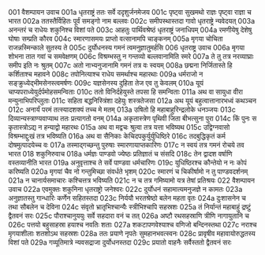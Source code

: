 001	वैशम्पायन उवाच
001a	धृतराष्ट्रं ततः सर्वे ददृशुर्जनमेजय
001c	पृष्ट्वा सुखमथो राज्ञः पृष्ट्वा राज्ञा च भारत
002a	ततस्तैर्विहितः पूर्वं समङ्गो नाम बल्लवः
002c	समीपस्थास्तदा गावो धृतराष्ट्रे न्यवेदयत्
003a	अनन्तरं च राधेयः शकुनिश्च विशां पते
003c	आहतुः पार्थिवश्रेष्ठं धृतराष्ट्रं जनाधिपम्
004a	रमणीयेषु देशेषु घोषाः सम्प्रति कौरव
004c	स्मारणासमयः प्राप्तो वत्सानामपि चाङ्कनम्
005a	मृगया चोचिता राजन्नस्मिन्काले सुतस्य ते
005c	दुर्योधनस्य गमनं त्वमनुज्ञातुमर्हसि
006	धृतराष्ट्र उवाच
006a	मृगया शोभना तात गवां च समवेक्षणम्
006c	विश्रम्भस्तु न गन्तव्यो बल्लवानामिति स्मरे
007a	ते तु तत्र नरव्याघ्राः समीप इति नः श्रुतम्
007c	अतो नाभ्यनुजानामि गमनं तत्र वः स्वयम्
008a	छद्मना निर्जितास्ते हि कर्शिताश्च महावने
008c	तपोनित्याश्च राधेय समर्थाश्च महारथाः
009a	धर्मराजो न सङ्क्रुध्येद्भीमसेनस्त्वमर्षणः
009c	यज्ञसेनस्य दुहिता तेज एव तु केवलम्
010a	यूयं चाप्यपराध्येयुर्दर्पमोहसमन्विताः
010c	ततो विनिर्दहेयुस्ते तपसा हि समन्विताः
011a	अथ वा सायुधा वीरा मन्युनाभिपरिप्लुताः
011c	सहिता बद्धनिस्त्रिंशा दहेयुः शस्त्रतेजसा
012a	अथ यूयं बहुत्वात्तानारभध्वं कथञ्चन
012c	अनार्यं परमं तत्स्यादशक्यं तच्च मे मतम्
013a	उषितो हि महाबाहुरिन्द्रलोके धनञ्जयः
013c	दिव्यान्यस्त्राण्यवाप्याथ ततः प्रत्यागतो वनम्
014a	अकृतास्त्रेण पृथिवी जिता बीभत्सुना पुरा
014c	किं पुनः स कृतास्त्रोऽद्य न हन्याद्वो महारथः
015a	अथ वा मद्वचः श्रुत्वा तत्र यत्ता भविष्यथ
015c	उद्विग्नवासो विश्रम्भाद्दुःखं तत्र भविष्यति
016a	अथ वा सैनिकाः केचिदपकुर्युर्युधिष्ठिरे
016c	तदबुद्धिकृतं कर्म दोषमुत्पादयेच्च वः
017a	तस्माद्गच्छन्तु पुरुषाः स्मारणायाप्तकारिणः
017c	न स्वयं तत्र गमनं रोचये तव भारत
018	शकुनिरुवाच
018a	धर्मज्ञः पाण्डवो ज्येष्ठः प्रतिज्ञातं च संसदि
018c	तेन द्वादश वर्षाणि वस्तव्यानीति भारत
019a	अनुवृत्ताश्च ते सर्वे पाण्डवा धर्मचारिणः
019c	युधिष्ठिरश्च कौन्तेयो न नः कोपं करिष्यति
020a	मृगयां चैव नो गन्तुमिच्छा संवर्धते भृशम्
020c	स्मारणं च चिकीर्षामो न तु पाण्डवदर्शनम्
021a	न चानार्यसमाचारः कश्चित्तत्र भविष्यति
021c	न च तत्र गमिष्यामो यत्र तेषां प्रतिश्रयः
022	वैशम्पायन उवाच
022a	एवमुक्तः शकुनिना धृतराष्ट्रो जनेश्वरः
022c	दुर्योधनं सहामात्यमनुजज्ञे न कामतः
023a	अनुज्ञातस्तु गान्धारिः कर्णेन सहितस्तदा
023c	निर्ययौ भरतश्रेष्ठो बलेन महता वृतः
024a	दुःशासनेन च तथा सौबलेन च देविना
024c	संवृतो भ्रातृभिश्चान्यैः स्त्रीभिश्चापि सहस्रशः
025a	तं निर्यान्तं महाबाहुं द्रष्टुं द्वैतवनं सरः
025c	पौराश्चानुययुः सर्वे सहदारा वनं च तत्
026a	अष्टौ रथसहस्राणि त्रीणि नागायुतानि च
026c	पत्तयो बहुसाहस्रा हयाश्च नवतिः शताः
027a	शकटापणवेश्याश्च वणिजो बन्दिनस्तथा
027c	नराश्च मृगयाशीलाः शतशोऽथ सहस्रशः
028a	ततः प्रयाणे नृपतेः सुमहानभवत्स्वनः
028c	प्रावृषीव महावायोरुद्धतस्य विशां पते
029a	गव्यूतिमात्रे न्यवसद्राजा दुर्योधनस्तदा
029c	प्रयातो वाहनैः सर्वैस्ततो द्वैतवनं सरः
